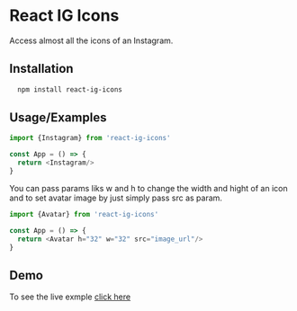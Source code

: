 # React IG Icons
Access almost all the icons of an Instagram.


## Installation

```bash
  npm install react-ig-icons
```

## Usage/Examples

```javascript
import {Instagram} from 'react-ig-icons'

const App = () => {
  return <Instagram/>
}
```

You can pass params liks w and h to change the width and hight of an icon and to set avatar image by just simply pass src as param.


```javascript
import {Avatar} from 'react-ig-icons'

const App = () => {
  return <Avatar h="32" w="32" src="image_url"/>
}
```
## Demo
To see the live exmple [click here]('https://ig-icons.netlify.app/')

